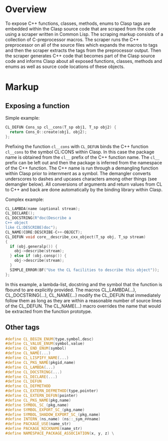# Overview

To expose C++ functions, classes, methods, enums to Clasp tags are embedded within the Clasp source code that are scraped from the code using a scraper written in Common Lisp.  The scraping markup consists of a collection of C-preprocessor macros.  The scraper runs the C++ preprocessor on all of the source files which expands the macros to tags and then the scraper extracts the tags from the preprocessor output. Then the scraper generates C++ code that becomes part of the Clasp source code and informs Clasp about all exposed functions, classes, methods and enums as well as source code locations of these objects.

# Markup
## Exposing a function
Simple example:
```C++
CL_DEFUN Cons_sp cl__cons(T_sp obj1, T_sp obj2) {
  return Cons_O::create(obj1, obj2);
};
```
Prefixing the function ```cl__cons``` with ```CL_DEFUN``` binds the C++ function ```cl__cons``` to the symbol CL:CONS within Clasp. In this case the package name is obtained from the ```cl__``` prefix of the C++ function name.  The ```cl__``` prefix can be left out and then the package is inferred from the namespace of the C++ function. The C++ name is run through a demangling function within Clasp prior to internment as a symbol.  The demangler converts underscores to dashes and upcases characters among other things (see demangler below). All conversions of arguments and return values from CL to C++ and back are done automatically by the binding library within Clasp.

Complex example:
```C++
CL_LAMBDA(name &optional stream);
CL_DECLARE();
CL_DOCSTRING(R"doc(Describe a
C++ object
like CL:DESCRIBE)doc");
CL_NAME(CORE:DESCRIBE-C++-OBJECT);
CL_DEFUN void core__describe_cxx_object(T_sp obj, T_sp stream)
{
  if (obj.generalp()) {
    obj->describe(stream);
  } else if (obj.consp()) {
    obj->describe(stream);
  }
  SIMPLE_ERROR(BF("Use the CL facilities to describe this object"));
};
```
In this example, a lambda-list, docstring and the symbol that the function is fbound to are explicitly provided. The macros CL_LAMBDA(...), CL_DOCSTRING(...), CL_NAME(...) modify the CL_DEFUN that immediately follow them as long as they are within a reasonable number of source lines of the CL_DEFUN. The CL_NAME(...) macro overrides the name that would be extracted from the function prototype.

## Other tags
```C++
#define CL_BEGIN_ENUM(type,symbol,desc)
#define CL_VALUE_ENUM(symbol,value)
#define CL_END_ENUM(symbol)
#define CL_NAME(...)
#define CL_LISPIFY_NAME(...)
#define CL_PKG_NAME(pkgid,name)
#define CL_LAMBDA(...)
#define CL_DOCSTRING(...)
#define CL_DECLARE(...)
#define CL_DEFUN
#define CL_DEFMETHOD
#define CL_EXTERN_DEFMETHOD(type,pointer)
#define CL_EXTERN_DEFUN(pointer)
#define CL_PKG_NAME(pkg,name)
#define SYMBOL_SC_(pkg,name)
#define SYMBOL_EXPORT_SC_(pkg,name)
#define SYMBOL_SHADOW_EXPORT_SC_(pkg,name)
#define INTERN_(ns,name) (ns::_sym_##name)
#define PACKAGE_USE(name_str)
#define PACKAGE_NICKNAME(name_str)
#define NAMESPACE_PACKAGE_ASSOCIATION(x, y, z) \
```
